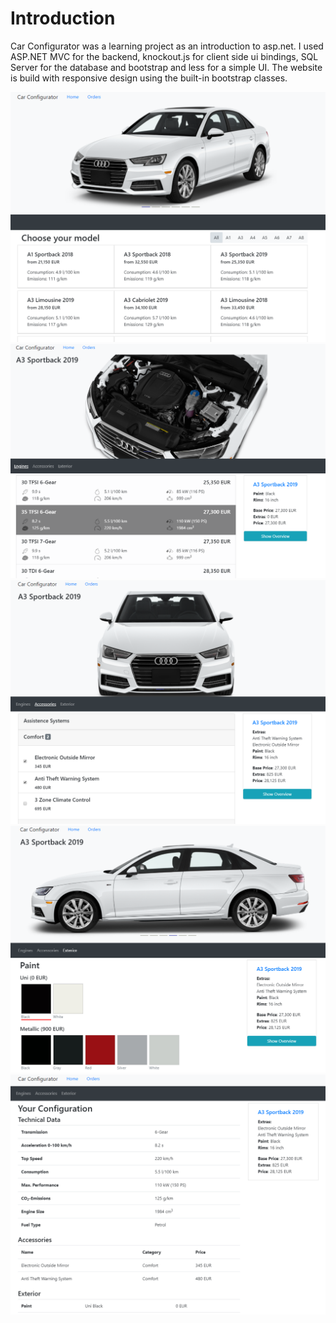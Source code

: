 # Introduction 
Car Configurator was a learning project as an introduction to asp.net.
I used ASP.NET MVC for the backend, knockout.js for client side ui bindings, SQL Server for the database and bootstrap and less for a simple UI.
The website is build with responsive design using the built-in bootstrap classes.

![model selection](https://github.com/pedone/carConfigurator/blob/master/resources/screenshots/%23presentation/model_selection.PNG)
![engine settings](https://github.com/pedone/carConfigurator/blob/master/resources/screenshots/%23presentation/engine_settings.PNG)
![accessories](https://github.com/pedone/carConfigurator/blob/master/resources/screenshots/%23presentation/accessories.PNG)
![exterior](https://github.com/pedone/carConfigurator/blob/master/resources/screenshots/%23presentation/exterior.PNG)
![configuration overview](https://github.com/pedone/carConfigurator/blob/master/resources/screenshots/%23presentation/configuration_overview.PNG)